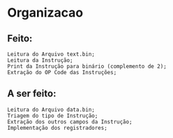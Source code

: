 # Organizacao

## Feito:

    Leitura do Arquivo text.bin;
    Leitura da Instrução;
    Print da Instrução para binário (complemento de 2);
    Extração do OP Code das Instruções;

## A ser feito:

    Leitura do Arquivo data.bin;
    Triagem do tipo de Instrução;
    Extração dos outros campos da Instrução;
    Implementação dos registradores;